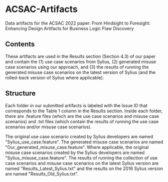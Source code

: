 # ACSAC-Artifacts
Data artifacts for the ACSAC 2022 paper: From Hindsight to Foresight: Enhancing Design Artifacts for Business Logic Flaw Discovery


## Contents

These artifacts are used in the Results section (Section 4.3) of our paper and contain the (1) use case scenarios from Sylius, (2) generated misuse case scenarios using our approach, and (3) the results of running the generated misuse case scenarios on the latest version of Sylius (and the rolled-back version of Sylius where applicable).  

## Structure

Each folder in our submitted artifacts is labeled with the Issue ID that corresponds to the Table 1 column in the Results section. Inside each folder, there are .feature files (which are the use case scenarios and misuse case scenarios) and .txt files (which contain the results of running the use case scenarios and/or misuse case scenarios). 

The original use case scenario created by Sylius developers are named "Sylius_use_case.feature". The generated misuse case scenarios are named "Our_generated_misuse_case.feature". Where applicable, the original misuse case scenarios created by the Sylius developers are named "Sylius_misuse_case.feature". 
The results of running the collection of use case scenarios and misuse case scenarios on the latest Sylius version are named "Results_Latest_Sylius.txt" and the results on the 2016 Sylius version are named "Results_Old_Sylius.txt".
